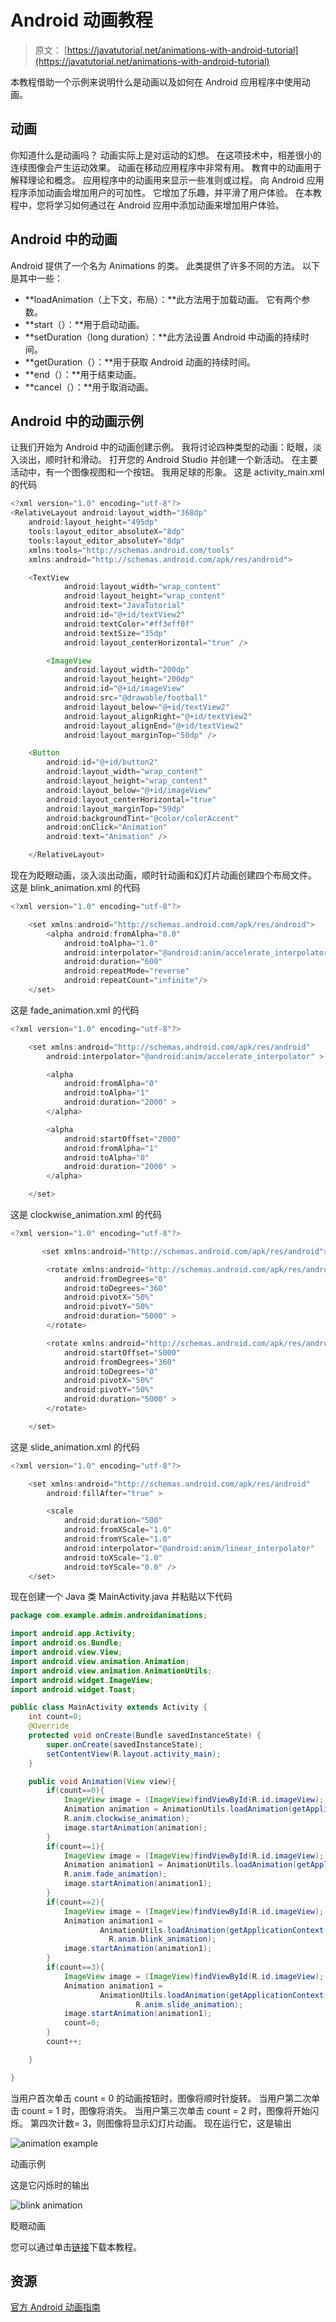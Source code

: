 # Android 动画教程

> 原文： [https://javatutorial.net/animations-with-android-tutorial](https://javatutorial.net/animations-with-android-tutorial)

本教程借助一个示例来说明什么是动画以及如何在 Android 应用程序中使用动画。

## 动画

你知道什么是动画吗？ 动画实际上是对运动的幻想。 在这项技术中，相差很小的连续图像会产生运动效果。 动画在移动应用程序中非常有用。 教育中的动画用于解释理论和概念。 应用程序中的动画用来显示一些准则或过程。 向 Android 应用程序添加动画会增加用户的可加性。 它增加了乐趣，并平滑了用户体验。 在本教程中，您将学习如何通过在 Android 应用中添加动画来增加用户体验。

## Android 中的动画

Android 提供了一个名为 Animations 的类。 此类提供了许多不同的方法。 以下是其中一些：

*   **loadAnimation（上下文，布局）：**此方法用于加载动画。 它有两个参数。
*   **start（）：**用于启动动画。
*   **setDuration（long duration）：**此方法设置 Android 中动画的持续时间。
*   **getDuration（）：**用于获取 Android 动画的持续时间。
*   **end（）：**用于结束动画。
*   **cancel（）：**用于取消动画。

## Android 中的动画示例

让我们开始为 Android 中的动画创建示例。 我将讨论四种类型的动画：眨眼，淡入淡出，顺时针和滑动。 打开您的 Android Studio 并创建一个新活动。 在主要活动中，有一个图像视图和一个按钮。 我用足球的形象。 这是 activity_main.xml 的代码

```java
<?xml version="1.0" encoding="utf-8"?>
<RelativeLayout android:layout_width="368dp"
    android:layout_height="495dp"
    tools:layout_editor_absoluteX="8dp"
    tools:layout_editor_absoluteY="8dp"
    xmlns:tools="http://schemas.android.com/tools"
    xmlns:android="http://schemas.android.com/apk/res/android">

    <TextView
            android:layout_width="wrap_content"
            android:layout_height="wrap_content"
            android:text="JavaTutorial"
            android:id="@+id/textView2"
            android:textColor="#ff3eff0f"
            android:textSize="35dp"
            android:layout_centerHorizontal="true" />

        <ImageView
            android:layout_width="200dp"
            android:layout_height="200dp"
            android:id="@+id/imageView"
            android:src="@drawable/football"
            android:layout_below="@+id/textView2"
            android:layout_alignRight="@+id/textView2"
            android:layout_alignEnd="@+id/textView2"
            android:layout_marginTop="50dp" />

    <Button
        android:id="@+id/button2"
        android:layout_width="wrap_content"
        android:layout_height="wrap_content"
        android:layout_below="@+id/imageView"
        android:layout_centerHorizontal="true"
        android:layout_marginTop="59dp"
        android:backgroundTint="@color/colorAccent"
        android:onClick="Animation"
        android:text="Animation" />

    </RelativeLayout>

```

现在为眨眼动画，淡入淡出动画，顺时针动画和幻灯片动画创建四个布局文件。 这是 blink_animation.xml 的代码

```java
<?xml version="1.0" encoding="utf-8"?>

    <set xmlns:android="http://schemas.android.com/apk/res/android">
        <alpha android:fromAlpha="0.0"
            android:toAlpha="1.0"
            android:interpolator="@android:anim/accelerate_interpolator"
            android:duration="600"
            android:repeatMode="reverse"
            android:repeatCount="infinite"/>
    </set>

```

这是 fade_animation.xml 的代码

```java
<?xml version="1.0" encoding="utf-8"?>

    <set xmlns:android="http://schemas.android.com/apk/res/android"
        android:interpolator="@android:anim/accelerate_interpolator" >

        <alpha
            android:fromAlpha="0"
            android:toAlpha="1"
            android:duration="2000" >
        </alpha>

        <alpha
            android:startOffset="2000"
            android:fromAlpha="1"
            android:toAlpha="0"
            android:duration="2000" >
        </alpha>

    </set>

```

这是 clockwise_animation.xml 的代码

```java
<?xml version="1.0" encoding="utf-8"?>

       <set xmlns:android="http://schemas.android.com/apk/res/android">

        <rotate xmlns:android="http://schemas.android.com/apk/res/android"
            android:fromDegrees="0"
            android:toDegrees="360"
            android:pivotX="50%"
            android:pivotY="50%"
            android:duration="5000" >
        </rotate>

        <rotate xmlns:android="http://schemas.android.com/apk/res/android"
            android:startOffset="5000"
            android:fromDegrees="360"
            android:toDegrees="0"
            android:pivotX="50%"
            android:pivotY="50%"
            android:duration="5000" >
        </rotate>

    </set>

```

这是 slide_animation.xml 的代码

```java
<?xml version="1.0" encoding="utf-8"?>

    <set xmlns:android="http://schemas.android.com/apk/res/android"
        android:fillAfter="true" >

        <scale
            android:duration="500"
            android:fromXScale="1.0"
            android:fromYScale="1.0"
            android:interpolator="@android:anim/linear_interpolator"
            android:toXScale="1.0"
            android:toYScale="0.0" />
    </set>

```

现在创建一个 Java 类 MainActivity.java 并粘贴以下代码

```java
package com.example.admin.androidanimations;

import android.app.Activity;
import android.os.Bundle;
import android.view.View;
import android.view.animation.Animation;
import android.view.animation.AnimationUtils;
import android.widget.ImageView;
import android.widget.Toast;

public class MainActivity extends Activity {
    int count=0;
    @Override
    protected void onCreate(Bundle savedInstanceState) {
        super.onCreate(savedInstanceState);
        setContentView(R.layout.activity_main);
    }

    public void Animation(View view){
        if(count==0){
            ImageView image = (ImageView)findViewById(R.id.imageView);
            Animation animation = AnimationUtils.loadAnimation(getApplicationContext(),
            R.anim.clockwise_animation);
            image.startAnimation(animation);
        }
        if(count==1){
            ImageView image = (ImageView)findViewById(R.id.imageView);
            Animation animation1 = AnimationUtils.loadAnimation(getApplicationContext(),
            R.anim.fade_animation);
            image.startAnimation(animation1);
        }
        if(count==2){
            ImageView image = (ImageView)findViewById(R.id.imageView);
            Animation animation1 =
                    AnimationUtils.loadAnimation(getApplicationContext(),
                      R.anim.blink_animation);
            image.startAnimation(animation1);
        }
        if(count==3){
            ImageView image = (ImageView)findViewById(R.id.imageView);
            Animation animation1 =
                    AnimationUtils.loadAnimation(getApplicationContext(),
                            R.anim.slide_animation);
            image.startAnimation(animation1);
            count=0;
        }
        count++;

    }

}
```

当用户首次单击 count = 0 的动画按钮时，图像将顺时针旋转。 当用户第二次单击 count = 1 时，图像将消失。 当用户第三次单击 count = 2 时，图像将开始闪烁。 第四次计数= 3，则图像将显示幻灯片动画。 现在运行它，这是输出

![animation example](img/4b4be44ad8aa91bda07ebea6157952eb.jpg)

动画示例

这是它闪烁时的输出

![blink animation](img/38559d864336f4b85095a33b211bb1fd.jpg)

眨眼动画

您可以通过单击[链接](https://github.com/JavaTutorialNetwork/Tutorials/blob/master/AndroidAnimations.rar)下载本教程。

## 资源

[官方 Android 动画指南](https://developer.android.com/training/animation/index.html)